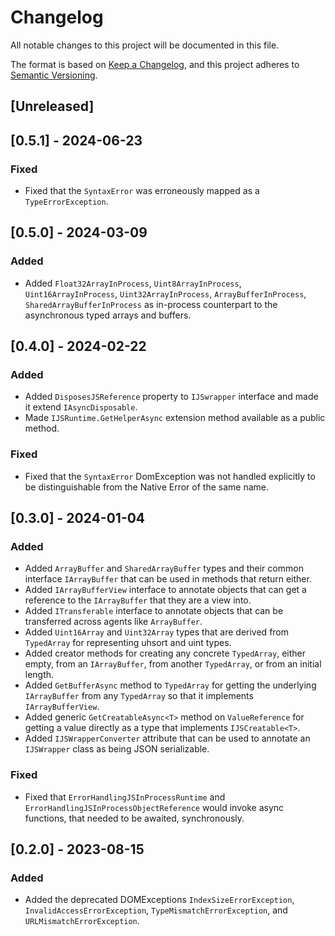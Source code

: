 # Changelog
All notable changes to this project will be documented in this file.

The format is based on [Keep a Changelog](https://keepachangelog.com/en/1.0.0/),
and this project adheres to [Semantic Versioning](https://semver.org/spec/v2.0.0.html).

## [Unreleased]

## [0.5.1] - 2024-06-23
### Fixed
- Fixed that the `SyntaxError` was erroneously mapped as a `TypeErrorException`.

## [0.5.0] - 2024-03-09
### Added
- Added `Float32ArrayInProcess`, `Uint8ArrayInProcess`, `Uint16ArrayInProcess`, `Uint32ArrayInProcess`, `ArrayBufferInProcess`, `SharedArrayBufferInProcess` as in-process counterpart to the asynchronous typed arrays and buffers.

## [0.4.0] - 2024-02-22
### Added
- Added `DisposesJSReference` property to `IJSwrapper` interface and made it extend `IAsyncDisposable`.
- Made `IJSRuntime.GetHelperAsync` extension method available as a public method.
### Fixed
- Fixed that the `SyntaxError` DomException was not handled explicitly to be distinguishable from the Native Error of the same name.

## [0.3.0] - 2024-01-04
### Added
- Added `ArrayBuffer` and `SharedArrayBuffer` types and their common interface `IArrayBuffer` that can be used in methods that return either.
- Added `IArrayBufferView` interface to annotate objects that can get a reference to the `IArrayBuffer` that they are a view into.
- Added `ITransferable` interface to annotate objects that can be transferred across agents like `ArrayBuffer`.
- Added `Uint16Array` and `Uint32Array` types that are derived from `TypedArray` for representing uhsort and uint types.
- Added creator methods for creating any concrete `TypedArray`, either empty, from an `IArrayBuffer`, from another `TypedArray`, or from an initial length.
- Added `GetBufferAsync` method to `TypedArray` for getting the underlying `IArrayBuffer` from any `TypedArray` so that it implements `IArrayBufferView`.
- Added generic `GetCreatableAsync<T>` method on `ValueReference` for getting a value directly as a type that implements `IJSCreatable<T>`.
- Added `IJSWrapperConverter` attribute that can be used to annotate an `IJSWrapper` class as being JSON serializable.
### Fixed
- Fixed that `ErrorHandlingJSInProcessRuntime` and `ErrorHandlingJSInProcessObjectReference` would invoke async functions, that needed to be awaited, synchronously.


## [0.2.0] - 2023-08-15
### Added
- Added the deprecated DOMExceptions `IndexSizeErrorException`, `InvalidAccessErrorException`, `TypeMismatchErrorException`, and `URLMismatchErrorException`.
